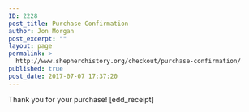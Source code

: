 ```yaml
---
ID: 2228
post_title: Purchase Confirmation
author: Jon Morgan
post_excerpt: ""
layout: page
permalink: >
  http://www.shepherdhistory.org/checkout/purchase-confirmation/
published: true
post_date: 2017-07-07 17:37:20
---
```

Thank you for your purchase! [edd_receipt]